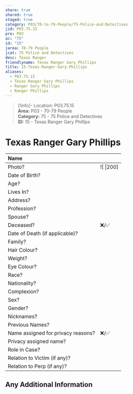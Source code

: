 ```yaml
---  
share: true  
shared: true  
staged: true  
category: P03/70-to-79-People/75-Police-and-Detectives  
jid: P03.75.15  
pro: P03  
ac: "75"  
id: "15"  
jarea: 70-79 People  
jcat: 75 Police and Detectives  
desc: Texas Ranger  
friendlyname: Texas Ranger Gary Phillips  
title: 15-Texas-Ranger-Gary-Phillips  
aliases:  
  - P03.75.15  
  - Texas Ranger Gary Phillips  
  - Ranger Gary Phillips  
  - Ranger Phillips  
---  
```

  
>[!info]- Location: P03.75.15  
>**Area:** P03 - 70-79 People  
>**Category:** 75 - 75 Police and Detectives  
>**ID:** 15 - Texas Ranger Gary Phillips  
  
# Texas Ranger Gary Phillips  
  
| Name                               |            |  
|:---------------------------------- |:---------- |  
| Photo?                             | ![  \|200] |  
| Date of Birth?                     |            |  
| Age?                               |            |  
| Lives In?                          |            |  
| Address?                           |            |  
| Profession?                        |            |  
| Spouse?                            |            |  
| Deceased?                          | ❌/✅      |  
| Date of Death (if applicable)?     |            |  
| Family?                            |            |  
| Hair Colour?                       |            |  
| Weight?                            |            |  
| Eye Colour?                        |            |  
| Race?                              |            |  
| Nationality?                       |            |  
| Complexion?                        |            |  
| Sex?                               |            |  
| Gender?                                   |            |  
| Nicknames?                         |            |  
| Previous Names?                    |            |  
| Name assigned for privacy reasons? | ❌/✅      |  
| Privacy assigned name?             |            |  
| Role in Case?                      |            |  
| Relation to Victim (if any)?       |            |  
| Relation to Perp (if any)?         |            |  
  
## Any Additional Information